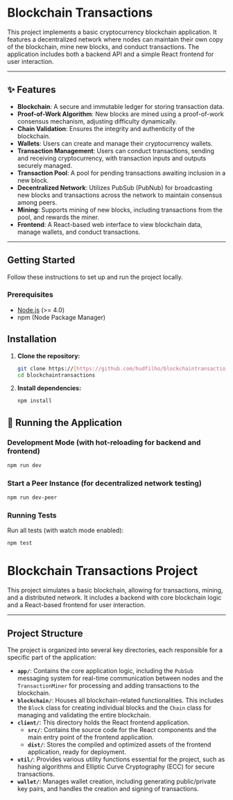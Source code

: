 # Blockchain Transactions

This project implements a basic cryptocurrency blockchain application. It features a decentralized network where nodes can maintain their own copy of the blockchain, mine new blocks, and conduct transactions. The application includes both a backend API and a simple React frontend for user interaction.

---

## ✨ Features

- **Blockchain**: A secure and immutable ledger for storing transaction data.
- **Proof-of-Work Algorithm**: New blocks are mined using a proof-of-work consensus mechanism, adjusting difficulty dynamically.
- **Chain Validation**: Ensures the integrity and authenticity of the blockchain.
- **Wallets**: Users can create and manage their cryptocurrency wallets.
- **Transaction Management**: Users can conduct transactions, sending and receiving cryptocurrency, with transaction inputs and outputs securely managed.
- **Transaction Pool**: A pool for pending transactions awaiting inclusion in a new block.
- **Decentralized Network**: Utilizes PubSub (PubNub) for broadcasting new blocks and transactions across the network to maintain consensus among peers.
- **Mining**: Supports mining of new blocks, including transactions from the pool, and rewards the miner.
- **Frontend**: A React-based web interface to view blockchain data, manage wallets, and conduct transactions.

---

## Getting Started

Follow these instructions to set up and run the project locally.

### Prerequisites

- [Node.js](https://nodejs.org/) (>= 4.0)
- npm (Node Package Manager)

## Installation

1.  **Clone the repository:**

    ```bash
    git clone https://[https://github.com/hudfilho/blockchaintransactions.git](https://github.com/hudfilho/blockchaintransactions.git)
    cd blockchaintransactions
    ```

2.  **Install dependencies:**

    ```bash
    npm install
    ```

## 🏃 Running the Application

### Development Mode (with hot-reloading for backend and frontend)

```bash
npm run dev
```

### Start a Peer Instance (for decentralized network testing)

```bash
npm run dev-peer
```

### Running Tests
Run all tests (with watch mode enabled):

```bash
npm test
```

# Blockchain Transactions Project

This project simulates a basic blockchain, allowing for transactions, mining, and a distributed network. It includes a backend with core blockchain logic and a React-based frontend for user interaction.

---

## Project Structure

The project is organized into several key directories, each responsible for a specific part of the application:

* **`app/`**: Contains the core application logic, including the `PubSub` messaging system for real-time communication between nodes and the `TransactionMiner` for processing and adding transactions to the blockchain.
* **`blockchain/`**: Houses all blockchain-related functionalities. This includes the `Block` class for creating individual blocks and the `Chain` class for managing and validating the entire blockchain.
* **`client/`**: This directory holds the React frontend application.
    * **`src/`**: Contains the source code for the React components and the main entry point of the frontend application.
    * **`dist/`**: Stores the compiled and optimized assets of the frontend application, ready for deployment.
* **`util/`**: Provides various utility functions essential for the project, such as hashing algorithms and Elliptic Curve Cryptography (ECC) for secure transactions.
* **`wallet/`**: Manages wallet creation, including generating public/private key pairs, and handles the creation and signing of transactions.
